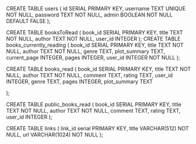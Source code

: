 CREATE TABLE users
(
    id       SERIAL PRIMARY KEY,
    username TEXT UNIQUE NOT NULL,
    password TEXT        NOT NULL,
    admin    BOOLEAN NOT NULL DEFAULT FALSE
);

CREATE TABLE booksToRead
(
    book_id SERIAL PRIMARY KEY,
    title   TEXT NOT NULL,
    author  TEXT NOT NULL,
    user_id INTEGER
);
CREATE TABLE books_currently_reading
(
    book_id      SERIAL PRIMARY KEY,
    title        TEXT    NOT NULL,
    author       TEXT    NOT NULL,
    genre        TEXT,
    plot_summary TEXT,
    current_page INTEGER,
    pages        INTEGER,
    user_id      INTEGER NOT NULL
);

CREATE TABLE books_read
(
    book_id      SERIAL PRIMARY KEY,
    title        TEXT NOT NULL,
    author       TEXT NOT NULL,
    comment      TEXT,
    rating       TEXT,
    user_id      INTEGER,
    genre        TEXT,
    pages        INTEGER,
    plot_summary TEXT

);

CREATE TABLE public_books_read
(
    book_id SERIAL PRIMARY KEY,
    title   TEXT NOT NULL,
    author  TEXT NOT NULL,
    comment TEXT,
    rating  TEXT,
    user_id INTEGER
);

CREATE TABLE links
(
    link_id serial PRIMARY KEY,
    title   VARCHAR(512)  NOT NULL,
    url     VARCHAR(1024) NOT NULL
);
